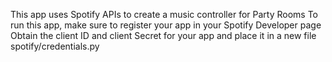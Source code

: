 This app uses Spotify APIs to create a music controller for Party Rooms
To run this app, make sure to register your app in your Spotify Developer page
Obtain the client ID and client Secret for your app and place it in a new file spotify/credentials.py
